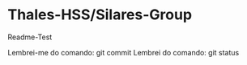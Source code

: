 # Thales-HSS/Silares-Group

Readme-Test

Lembrei-me do comando: git commit
Lembrei do comando: git status

